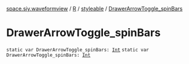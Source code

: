 [space.siy.waveformview](../../index.md) / [R](../index.md) / [styleable](index.md) / [DrawerArrowToggle_spinBars](./-drawer-arrow-toggle_spin-bars.md)

# DrawerArrowToggle_spinBars

`static var DrawerArrowToggle_spinBars: `[`Int`](https://kotlinlang.org/api/latest/jvm/stdlib/kotlin/-int/index.html)
`static var DrawerArrowToggle_spinBars: `[`Int`](https://kotlinlang.org/api/latest/jvm/stdlib/kotlin/-int/index.html)